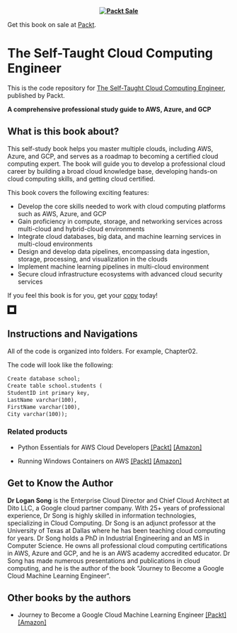 
<b><p align='center'>[![Packt Sale](https://static.packt-cdn.com/assets/images/image.jpeg)](https://www.packtpub.com/)</p></b>Get this book on sale at [Packt](https://www.packtpub.com/).

# The Self-Taught Cloud Computing Engineer

<a href="https://www.packtpub.com/product/the-self-taught-cloud-engineer/9781805123705?utm_source=github&utm_medium=repository&utm_campaign=9781805123705"><img src="https://content.packt.com/B19796/cover_image_small.jpg" alt="" height="256px" align="right"></a>

This is the code repository for [The Self-Taught Cloud Computing Engineer](https://www.packtpub.com/product/the-self-taught-cloud-engineer/9781805123705?utm_source=github&utm_medium=repository&utm_campaign=9781805123705), published by Packt.

**A comprehensive professional study guide to AWS, Azure, and GCP**

## What is this book about?
This self-study book helps you master multiple clouds, including AWS, Azure, and GCP, and serves as a roadmap to becoming a certified cloud computing expert. The book will guide you to develop a professional cloud career by building a broad cloud knowledge base, developing hands-on cloud computing skills, and getting cloud certified.

This book covers the following exciting features:
* Develop the core skills needed to work with cloud computing platforms such as AWS, Azure, and GCP
* Gain proficiency in compute, storage, and networking services across multi-cloud and hybrid-cloud environments
* Integrate cloud databases, big data, and machine learning services in multi-cloud environments
* Design and develop data pipelines, encompassing data ingestion, storage, processing, and visualization in the clouds
* Implement machine learning pipelines in multi-cloud environment
* Secure cloud infrastructure ecosystems with advanced cloud security services

If you feel this book is for you, get your [copy](https://www.amazon.com/dp/180512370X) today!

<a href="https://www.packtpub.com/?utm_source=github&utm_medium=banner&utm_campaign=GitHubBanner"><img src="https://raw.githubusercontent.com/PacktPublishing/GitHub/master/GitHub.png" 
alt="https://www.packtpub.com/" border="5" /></a>

## Instructions and Navigations
All of the code is organized into folders. For example, Chapter02.

The code will look like the following:
```
Create database school;
Create table school.students (
StudentID int primary key,
LastName varchar(100),
FirstName varchar(100),
City varchar(100));
```


### Related products
* Python Essentials for AWS Cloud Developers [[Packt]](https://www.packtpub.com/product/python-essentials-for-aws-cloud-developers/9781804610060?utm_source=github&utm_medium=repository&utm_campaign=9781804610060) [[Amazon]](https://www.amazon.com/dp/1804610062)

* Running Windows Containers on AWS [[Packt]](https://www.packtpub.com/product/running-windows-containers-on-aws/9781804614136?utm_source=github&utm_medium=repository&utm_campaign=9781804614136) [[Amazon]](https://www.amazon.com/dp/1804614130)

## Get to Know the Author
**Dr Logan Song**
is the Enterprise Cloud Director and Chief Cloud Architect at Dito LLC, a Google cloud partner company. With 25+ years of professional experience, Dr Song is highly skilled in information technologies, specializing in Cloud Computing.
Dr Song is an adjunct professor at the University of Texas at Dallas where he has been teaching cloud computing for years.
Dr Song holds a PhD in Industrial Engineering and an MS in Computer Science. He owns all professional cloud computing certifications in AWS, Azure and GCP, and he is an AWS academy accredited educator. Dr Song has made numerous presentations and publications in cloud computing, and he is the author of the book “Journey to Become a Google Cloud Machine Learning Engineer”.

## Other books by the authors
* Journey to Become a Google Cloud Machine Learning Engineer [[Packt]](https://www.packtpub.com/product/journey-to-become-a-google-cloud-machine-learning-engineer/9781803233727) [[Amazon]](https://www.amazon.com/dp/1803233729) 
